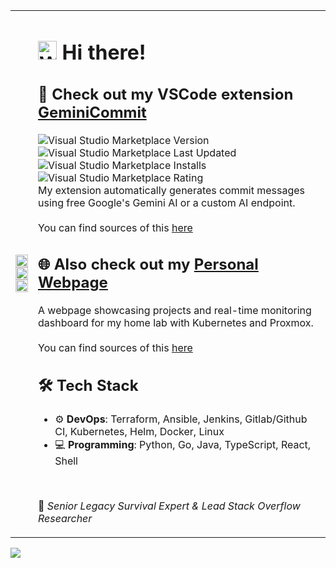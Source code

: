<div align="left">
  <table>
    <tr>
      <td>
        <img src="https://i.giphy.com/media/v1.Y2lkPTc5MGI3NjExMDJ6dnhvdWQzamEzdjFhb3h0aDhkaTdkZGdzendscHozaGFncmUxeiZlcD12MV9pbnRlcm5hbF9naWZfYnlfaWQmY3Q9Zw/CuuSHzuc0O166MRfjt/giphy.gif" width="100%"/>
        <br />
<!--         <img src="https://github-readme-stats.vercel.app/api?username=vizzletf&show_icons=true&theme=vision-friendly-dark" width="100%"/>
        <br /> -->
        <img src="https://github-readme-stats.vercel.app/api/top-langs/?username=vizzletf&layout=compact&theme=vision-friendly-dark" width="100%"/>
        <br />
        <img src="https://spotify-github-profile.kittinanx.com/api/view?uid=31fqtzuhj2ps5u67swp4hv3b6fhe&cover_image=false&theme=default&show_offline=false&background_color=121212&interchange=false&bar_color=53b14f&bar_color_cover=false" width="100%"/>
        <br />
      </td>
      <td>
        <h1>
          <img src="https://media.giphy.com/media/hvRJCLFzcasrR4ia7z/giphy.gif" width="30px" alt="Waving hand" /> Hi there!
        </h1>
        <h2>🧩 Check out my VSCode extension <a href="https://marketplace.visualstudio.com/items?itemName=VizzleTF.geminicommit">GeminiCommit</a></h2>
        <p>
          <img alt="Visual Studio Marketplace Version" src="https://img.shields.io/visual-studio-marketplace/v/VizzleTF.geminicommit">
          <img alt="Visual Studio Marketplace Last Updated" src="https://img.shields.io/visual-studio-marketplace/last-updated/VizzleTF.geminicommit">
          <img alt="Visual Studio Marketplace Installs" src="https://img.shields.io/visual-studio-marketplace/i/VizzleTF.geminicommit">
          <img alt="Visual Studio Marketplace Rating" src="https://img.shields.io/visual-studio-marketplace/stars/VizzleTF.geminicommit">
          <br />
          My extension automatically generates commit messages using free Google's Gemini AI or a custom AI endpoint.
          <br />
          <br />
          You can find sources of this <a href="https://github.com/VizzleTF/GeminiCommit">here</a>
        </p>
        <h2>🌐 Also check out my <a href="https://vizzletf.github.io/">Personal Webpage</a></h2>
        <p>
          A webpage showcasing projects and real-time monitoring dashboard for my home lab with Kubernetes and Proxmox.
          <br />
          <br />
          You can find sources of this <a href="https://github.com/VizzleTF/vizzletf.github.io">here</a>
        </p>
        <h2>🛠️ Tech Stack</h2>
        <ul>
          <li>⚙️ <strong>DevOps</strong>: Terraform, Ansible, Jenkins, Gitlab/Github CI, Kubernetes, Helm, Docker, Linux</li>
          <li>💻 <strong>Programming</strong>: Python, Go, Java, TypeScript, React, Shell</li>
        </ul>
        <br />
        <p>💼 <em>Senior Legacy Survival Expert & Lead Stack Overflow Researcher</em></p>
      </td>
    </tr>
  </table>
  <img src="https://komarev.com/ghpvc/?username=vizzletf&style=flat-square&color=blue"/>
</div>
